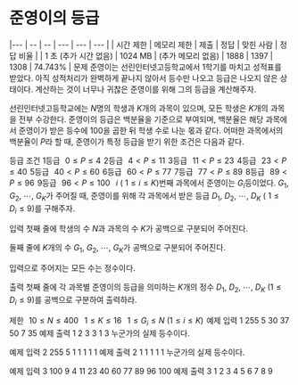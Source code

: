 # 준영이의 등급
|--- | -- | -- | ---  | ---  |  --- |
| 시간 제한             | 메모리 제한 | 제출               | 정답 | 맞힌 사람 | 정답 비율 |
| 1 초 (추가 시간 없음) | 1024 MB     | (추가 메모리 없음) | 1888 | 1397      | 1308      | 74.743% |
문제
준영이는 선린인터넷고등학교에서 1학기를 마치고 성적표를 받았다. 아직 성적처리가 완벽하게 끝나지 않아서 등수만 나오고 등급은 나오지 않은 상태이다. 계산하는 것이 너무나 귀찮은 준영이를 위해 그의 등급을 계산해주자.

선린인터넷고등학교에는 
$N$명의 학생과 
$K$개의 과목이 있으며, 모든 학생은 
$K$개의 과목을 전부 수강한다. 준영이의 등급은 백분율을 기준으로 부여되며, 백분율은 해당 과목에서 준영이가 받은 등수에 
$100$을 곱한 뒤 학생 수로 나눈 몫과 같다. 어떠한 과목에서의 백분율이 
$P$라 할 때, 준영이가 특정 등급을 받기 위한 조건은 다음과 같다.

등급	조건
1등급	 
$0 \leq P \leq 4$ 
2등급	 
$4 < P \leq 11$ 
3등급	 
$11 < P \leq 23$ 
4등급	 
$23 < P \leq 40$ 
5등급	 
$40 < P \leq 60$ 
6등급	 
$60 < P \leq 77$ 
7등급	 
$77 < P \leq 89$ 
8등급	 
$89 < P \leq 96$ 
9등급	 
$96 < P \leq 100$ 
 
$i$ (
$1 \le i \le K$)번째 과목에서 준영이는 
$G_{i}$등이었다. 
$G_1$, 
$G_2$, 
$\cdots$, 
$G_K$가 주어질 때, 준영이를 위해 각 과목에서 받은 등급 
$D_1$, 
$D_2$, 
$\cdots$, 
$D_K$ (
$1 \leq D_i \leq 9$)를 구해주자.

입력
첫째 줄에 학생의 수 
$N$과 과목의 수 
$K$가 공백으로 구분되어 주어진다.

둘째 줄에 
$K$개의 수 
$G_1$, 
$G_2$, 
$\cdots$, 
$G_K$가 공백으로 구분되어 주어진다.

입력으로 주어지는 모든 수는 정수이다.

출력
첫째 줄에 각 과목별 준영이의 등급을 의미하는 
$K$개의 정수 
$D_1$, 
$D_2$, 
$\cdots$, 
$D_K$ 
$(1 \leq D_i \leq 9)$를 공백으로 구분하여 출력하라.

제한
 
$10 \leq N \leq 400$ 
 
$1 \leq K \leq 16$ 
 
$1 \leq G_{i} \leq N$ 
$(1 \le i \le K)$ 
예제 입력 1 
255 5
30 37 50 7 35
예제 출력 1 
2 3 3 1 3
누군가의 실제 등수이다.

예제 입력 2 
255 5
1 1 1 1 1
예제 출력 2 
1 1 1 1 1
누군가의 실제 등수이다.

예제 입력 3 
100 9
4 11 23 40 60 77 89 96 100
예제 출력 3 
1 2 3 4 5 6 7 8 9
